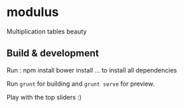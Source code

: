 # modulus

Multiplication tables beauty

## Build & development

Run :
npm install
bower install
... to install all dependencies

Run `grunt` for building and `grunt serve` for preview.

Play with the top sliders :)
